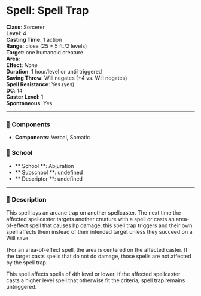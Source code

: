 
# Spell: Spell Trap
**Class**: Sorcerer  
**Level**: 4  
**Casting Time**: 1 action  
**Range**: close (25 + 5 ft./2 levels)  
**Target**: one humanoid creature  
**Area**:   
**Effect**: _None_  
**Duration**: 1 hour/level or until triggered  
**Saving Throw**: Will negates (+4 vs. Will negates)  
**Spell Resistance**: Yes (yes)  
**DC**: 14  
**Caster Level**: 1  
**Spontaneous**: Yes

---

### 🔮 Components
- **Components**: Verbal, Somatic

### 🏫 School
- ** School **: Abjuration
- ** Subschool **: undefined
- ** Descriptor **: undefined
---

### 📜 Description
This spell lays an arcane trap on another spellcaster. The next time the affected spellcaster targets another creature with a spell or casts an area-of-effect spell that causes hp damage, this spell trap triggers and their own spell affects them instead of their intended target unless they succeed on a Will save.

}For an area-of-effect spell, the area is centered on the affected caster. If the target casts spells that do not do damage, those spells are not affected by the spell trap.

This spell affects spells of 4th level or lower. If the affected spellcaster casts a higher level spell that otherwise fit the criteria, spell trap remains untriggered.
